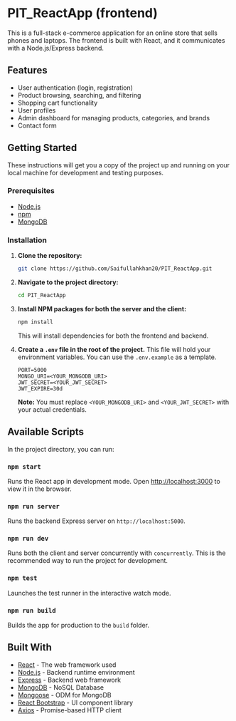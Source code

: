 # PIT_ReactApp (frontend)

This is a full-stack e-commerce application for an online store that sells phones and laptops. The frontend is built with React, and it communicates with a Node.js/Express backend.

## Features

*   User authentication (login, registration)
*   Product browsing, searching, and filtering
*   Shopping cart functionality
*   User profiles
*   Admin dashboard for managing products, categories, and brands
*   Contact form

## Getting Started

These instructions will get you a copy of the project up and running on your local machine for development and testing purposes.

### Prerequisites

*   [Node.js](https://nodejs.org/)
*   [npm](https://www.npmjs.com/get-npm)
*   [MongoDB](https://www.mongodb.com/try/download/community)

### Installation

1.  **Clone the repository:**
    ```sh
    git clone https://github.com/Saifullahkhan20/PIT_ReactApp.git
    ```

2.  **Navigate to the project directory:**
    ```sh
    cd PIT_ReactApp
    ```

3.  **Install NPM packages for both the server and the client:**
    ```sh
    npm install
    ```
    This will install dependencies for both the frontend and backend.

4.  **Create a `.env` file in the root of the project.**
    This file will hold your environment variables. You can use the `.env.example` as a template.

    ```
    PORT=5000
    MONGO_URI=<YOUR_MONGODB_URI>
    JWT_SECRET=<YOUR_JWT_SECRET>
    JWT_EXPIRE=30d
    ```

    **Note:** You must replace `<YOUR_MONGODB_URI>` and `<YOUR_JWT_SECRET>` with your actual credentials.

## Available Scripts

In the project directory, you can run:

### `npm start`

Runs the React app in development mode.
Open [http://localhost:3000](http://localhost:3000) to view it in the browser.

### `npm run server`

Runs the backend Express server on `http://localhost:5000`.

### `npm run dev`

Runs both the client and server concurrently with `concurrently`. This is the recommended way to run the project for development.

### `npm test`

Launches the test runner in the interactive watch mode.

### `npm run build`

Builds the app for production to the `build` folder.

## Built With

*   [React](https://reactjs.org/) - The web framework used
*   [Node.js](https://nodejs.org/) - Backend runtime environment
*   [Express](https://expressjs.com/) - Backend web framework
*   [MongoDB](https://www.mongodb.com/) - NoSQL Database
*   [Mongoose](https://mongoosejs.com/) - ODM for MongoDB
*   [React Bootstrap](https://react-bootstrap.github.io/) - UI component library
*   [Axios](https://axios-http.com/) - Promise-based HTTP client
